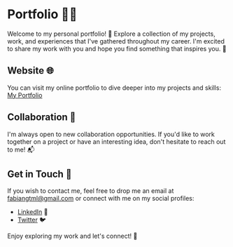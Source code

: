 # Portfolio 👨‍💻

Welcome to my personal portfolio! 🚀 Explore a collection of my projects, work, and experiences that I've gathered throughout my career. I'm excited to share my work with you and hope you find something that inspires you. 🌟

## Website 🌐

You can visit my online portfolio to dive deeper into my projects and skills: [My Portfolio](https://fabiangml.github.io/Portfolio/)

## Collaboration 🤝

I'm always open to new collaboration opportunities. If you'd like to work together on a project or have an interesting idea, don't hesitate to reach out to me! 📬

## Get in Touch 📧

If you wish to contact me, feel free to drop me an email at [fabiangtml@gmail.com](mailto:fabiangtml@gmail.com) or connect with me on my social profiles:
- [LinkedIn](https://www.linkedin.com/in/david-fabián-gutiérrez-molinar) 👔
- [Twitter](https://twitter.com/Fabian_Gtz24) 🐦

Enjoy exploring my work and let's connect! 🙌

